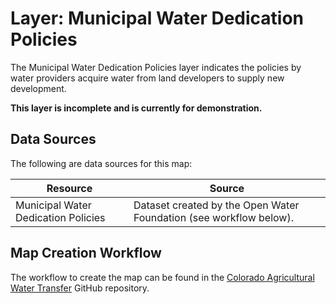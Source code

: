 # Layer: Municipal Water Dedication Policies

The Municipal Water Dedication Policies layer indicates
the policies by water providers acquire water from land developers to
supply new development.

**This layer is incomplete and is currently for demonstration.**

## Data Sources

The following are data sources for this map:

| **Resource** | **Source** |
| -- | -- |
| Municipal Water Dedication Policies | Dataset created by the Open Water Foundation (see workflow below). |

## Map Creation Workflow

The workflow to create the map can be found in the
[Colorado Agricultural Water Transfer](https://github.com/OpenWaterFoundation/owf-infomapper-coagtransfer/tree/master/workflow/SupportingData/Municipal-DedicationPolicies)
GitHub repository.
